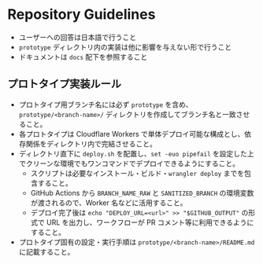 # Repository Guidelines

- ユーザーへの回答は日本語で行うこと
- `prototype` ディレクトリ内の実装は他に影響を与えない形で行うこと
- ドキュメントは `docs` 配下を参照すること

## プロトタイプ実装ルール
- プロトタイプ用ブランチ名には必ず `prototype` を含め、`prototype/<branch-name>/` ディレクトリを作成してブランチ名と一致させること。
- 各プロトタイプは Cloudflare Workers で単体デプロイ可能な構成とし、依存関係をディレクトリ内で完結させること。
- ディレクトリ直下に `deploy.sh` を配置し、`set -euo pipefail` を設定した上でクリーンな環境でもワンコマンドでデプロイできるようにすること。
  - スクリプトは必要なインストール・ビルド・`wrangler deploy` までを包含すること。
  - GitHub Actions から `BRANCH_NAME_RAW` と `SANITIZED_BRANCH` の環境変数が渡されるので、Worker 名などに活用すること。
  - デプロイ完了後は `echo "DEPLOY_URL=<url>" >> "$GITHUB_OUTPUT"` の形式で URL を出力し、ワークフローが PR コメント等に利用できるようにすること。
- プロトタイプ固有の設定・実行手順は `prototype/<branch-name>/README.md` に記載すること。
